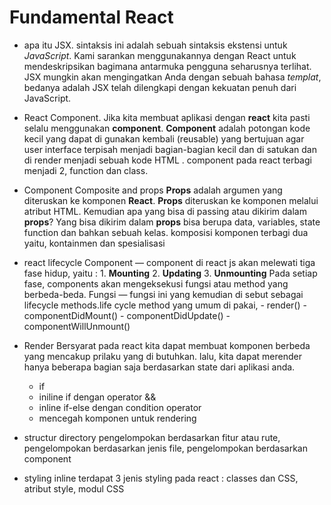 # Fundamental React

- apa itu JSX.
  sintaksis ini adalah sebuah sintaksis ekstensi untuk _JavaScript_. Kami sarankan menggunakannya dengan React untuk mendeskripsikan bagimana antarmuka pengguna seharusnya terlihat. JSX mungkin akan mengingatkan Anda dengan sebuah bahasa _templat_, bedanya adalah JSX telah dilengkapi dengan kekuatan penuh dari JavaScript.

- React Component.
  Jika kita membuat aplikasi dengan **react** kita pasti selalu menggunakan **component**. **Component** adalah potongan kode kecil yang dapat di gunakan kembali (reusable) yang bertujuan agar user interface terpisah menjadi bagian-bagian kecil dan di satukan dan di render menjadi sebuah kode HTML . component pada react terbagi menjadi 2, function dan class.

- Component Composite and props
  **Props** adalah argumen yang diteruskan ke komponen **React**. **Props** diteruskan ke komponen melalui atribut HTML. Kemudian apa yang bisa di passing atau dikirim dalam **props**? Yang bisa dikirim dalam **props** bisa berupa data, variables, state function dan bahkan sebuah kelas. komposisi komponen terbagi dua yaitu, kontainmen dan spesialisasi

- react lifecycle
  Component — component di react js akan melewati tiga fase hidup, yaitu : 1. **Mounting** 2. **Updating** 3. **Unmounting**
  Pada setiap fase, components akan mengeksekusi fungsi atau method yang berbeda-beda. Fungsi — fungsi ini yang kemudian di sebut sebagai lifecycle methods.life cycle method yang umum di pakai, - render() - componentDidMount() - componentDidUpdate() - componentWillUnmount()

- Render Bersyarat
  pada react kita dapat membuat komponen berbeda yang mencakup prilaku yang di butuhkan. lalu, kita dapat merender hanya beberapa bagian saja berdasarkan state dari aplikasi anda.

  - if
  - iniline if dengan operator &&
  - inline if-else dengan condition operator
  - mencegah komponen untuk rendering

- structur directory
  pengelompokan berdasarkan fitur atau rute, pengelompokan berdasarkan jenis file, pengelompokan berdasarkan component
- styling inline
  terdapat 3 jenis styling pada react : classes dan CSS, atribut style, modul CSS
